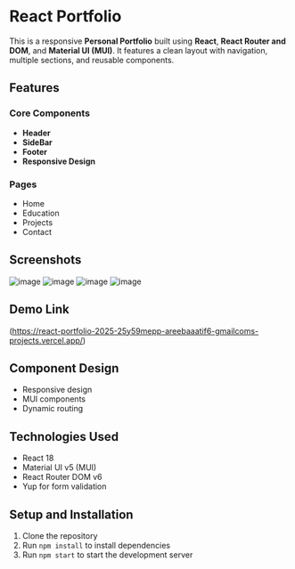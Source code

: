 # React Portfolio

This is a responsive **Personal Portfolio** built using **React**, **React Router and DOM**, and **Material UI (MUI)**. It features a clean layout with navigation, multiple sections, and reusable components.

## Features

### Core Components
- **Header** 
- **SideBar** 
- **Footer** 
- **Responsive Design** 

### Pages
- Home
- Education
- Projects 
- Contact 

## Screenshots

![image](https://github.com/user-attachments/assets/d2ca0ab5-c30c-447d-a8de-672c0f577d85)
![image](https://github.com/user-attachments/assets/c0ad1944-3a57-4f5c-bf87-b933d68c31b1)
![image](https://github.com/user-attachments/assets/b93694c9-f88f-4ac6-a483-b4115d43aa84)
![image](https://github.com/user-attachments/assets/98917e13-b169-4267-9398-631c025bd2f9)



## Demo Link
(https://react-portfolio-2025-25y59mepp-areebaaatif6-gmailcoms-projects.vercel.app/)



## Component Design

- Responsive design
- MUI components
- Dynamic routing

## Technologies Used

- React 18
- Material UI v5 (MUI)
- React Router DOM v6
- Yup for form validation

## Setup and Installation

1. Clone the repository
2. Run `npm install` to install dependencies
3. Run `npm start` to start the development server
